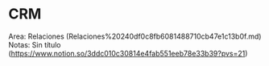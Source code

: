 # CRM

Area: Relaciones (Relaciones%20240df0c8fb6081488710cb47e1c13b0f.md)
Notas: Sin título (https://www.notion.so/3ddc010c30814e4fab551eeb78e33b39?pvs=21)